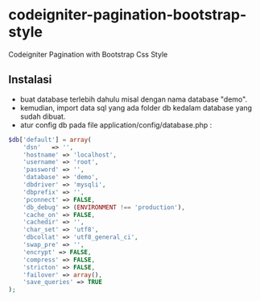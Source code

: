 # codeigniter-pagination-bootstrap-style
Codeigniter Pagination with Bootstrap Css Style

Instalasi
---------

 - buat database terlebih dahulu misal dengan nama database "demo".
 - kemudian, import data sql yang ada folder db kedalam database yang
   sudah dibuat.
 - atur config db pada file application/config/database.php :
 
```php
$db['default'] = array(
	'dsn'	=> '',
	'hostname' => 'localhost',
	'username' => 'root',
	'password' => '',
	'database' => 'demo',
	'dbdriver' => 'mysqli',
	'dbprefix' => '',
	'pconnect' => FALSE,
	'db_debug' => (ENVIRONMENT !== 'production'),
	'cache_on' => FALSE,
	'cachedir' => '',
	'char_set' => 'utf8',
	'dbcollat' => 'utf8_general_ci',
	'swap_pre' => '',
	'encrypt' => FALSE,
	'compress' => FALSE,
	'stricton' => FALSE,
	'failover' => array(),
	'save_queries' => TRUE
);
```
